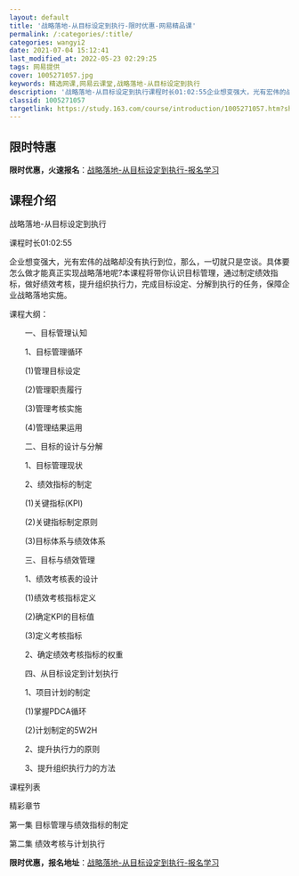 ```yaml
---
layout: default
title: '战略落地-从目标设定到执行-限时优惠-网易精品课'
permalink: /:categories/:title/
categories: wangyi2
date: 2021-07-04 15:12:41
last_modified_at: 2022-05-23 02:29:25
tags: 网易提供
cover: 1005271057.jpg
keywords: 精选网课,网易云课堂,战略落地-从目标设定到执行
description: '战略落地-从目标设定到执行课程时长01:02:55企业想变强大，光有宏伟的战略却没有执行到位，那么，一切就只是空谈。具体'
classid: 1005271057
targetlink: https://study.163.com/course/introduction/1005271057.htm?share=1&shareId=1025206652&utm_campaign=share&utm_medium=iphoneShare&utm_source=&utm_u=1025206652
---
```


## 限时特惠

**限时优惠，火速报名**：[战略落地-从目标设定到执行-报名学习](https://study.163.com/course/introduction/1005271057.htm?share=1&shareId=1025206652&utm_campaign=share&utm_medium=iphoneShare&utm_source=&utm_u=1025206652)

## 课程介绍

战略落地-从目标设定到执行

课程时长01:02:55

企业想变强大，光有宏伟的战略却没有执行到位，那么，一切就只是空谈。具体要怎么做才能真正实现战略落地呢?本课程将带你认识目标管理，通过制定绩效指标，做好绩效考核，提升组织执行力，完成目标设定、分解到执行的任务，保障企业战略落地实施。

课程大纲：

　　一、目标管理认知

　　1、目标管理循环

　　(1)管理目标设定

　　(2)管理职责履行

　　(3)管理考核实施

　　(4)管理结果运用

　　二、目标的设计与分解

　　1、目标管理现状

　　2、绩效指标的制定

　　(1)关键指标(KPI)

　　(2)关键指标制定原则

　　(3)目标体系与绩效体系

　　三、目标与绩效管理

　　1、绩效考核表的设计

　　(1)绩效考核指标定义

　　(2)确定KPI的目标值

　　(3)定义考核指标

　　2、确定绩效考核指标的权重

　　四、从目标设定到计划执行

　　1、项目计划的制定

　　(1)掌握PDCA循环

　　(2)计划制定的5W2H

　　2、提升执行力的原则

　　3、提升组织执行力的方法



课程列表

精彩章节

 第一集 目标管理与绩效指标的制定

 第二集 绩效考核与计划执行

**限时优惠，报名地址**：[战略落地-从目标设定到执行-报名学习](https://study.163.com/course/introduction/1005271057.htm?share=1&shareId=1025206652&utm_campaign=share&utm_medium=iphoneShare&utm_source=&utm_u=1025206652)

